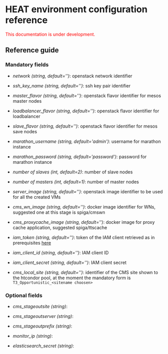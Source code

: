 # HEAT environment configuration reference

<span style="color:red"> This documentation is under development. </span>
## Reference guide

### Mandatory fields

* *network (string, default='')*: openstack network identifier

* *ssh_key_name (string, default='')*: ssh key pair identifier

* *master_flavor (string, default='')*: openstack flavor identifier for mesos master nodes

* *loadbalancer_flavor (string, default='')*: openstack flavor identifier for loadbalancer

* *slave_flavor (string, default='')*: openstack flavor identifier for mesos save nodes

* *marathon_username (string, default='admin')*: username for marathon instance

* *marathon_password (string, default='password')*: password for marathon instance

* *number of slaves (int, default=2)*: number of slave nodes

* *number of masters (int, default=1)*: number of master nodes

* *server_image (string, default='')*: openstack image identifier to be used for all the created VMs

* *cms_wn_image (string, default='')*: docker image identifier for WNs, suggested one at this stage is spiga/cmswn

* *cms_proxycache_image (string, default='')*: docker image for proxy cache application, suggested spiga/ttscache

* *iam_token (string, default='')*: token of the IAM client retrieved as in prerequisites [here](Getting-started.md)

* *iam_client_id (string, default='')*: IAM client ID

* *iam_client_secret (string, default='')*: IAM client secret

* *cms_local_site (string, default='')*: identifier of the CMS site shown to the htcondor pool, at the moment the mandatory form is `T3_Opportunistic_<sitename choosen>`

### Optional fields

* *cms_stageoutsite (string)*:

* *cms_stageoutserver (string)*:

* *cms_stageoutprefix (string)*:

* *monitor_ip (string)*:

* *elasticsearch_secret (string)*:
